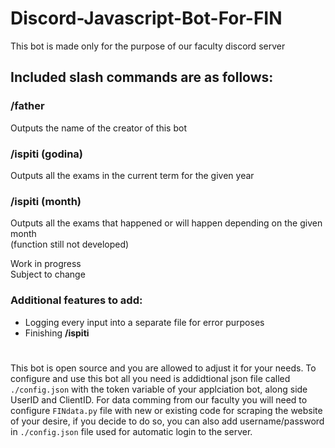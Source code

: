 # Discord-Javascript-Bot-For-FIN

This bot is made only for the purpose of our faculty discord server  

## Included slash commands are as follows:
### /father  
Outputs the name of the creator of this bot

### /ispiti (godina)  
Outputs all the exams in the current term for the given year

### /ispiti (month)  
Outputs all the exams that happened or will happen depending on the given month  
(function still not developed)  

Work in progress   
Subject to change 



### Additional features to add:  
- Logging every input into a separate file for error purposes   
- Finishing **/ispiti** 






#
This bot is open source and you are allowed to adjust it for your needs. To configure and use this bot all you need is addidtional json file called <code>./config.json</code> with the token variable of your applciation bot, along side UserID and ClientID. For data comming from our faculty you will need to configure <code>FINdata.py</code> file with new or existing code for scraping the website of your desire, if you decide to do so, you can also add username/password in <code>./config.json</code> file used for automatic login to the server. 
